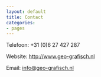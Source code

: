 ```yaml
---
layout: default
title: Contact
categories:
- pages
---
```

<div class="article-wrapper">
  <div class="help post-content" markdown="1">
Telefoon:
+31 (0)6 27 427 287

Website:
http://www.geo-grafisch.nl

Email:
info@geo-grafisch.nl
  </div>
</div>

